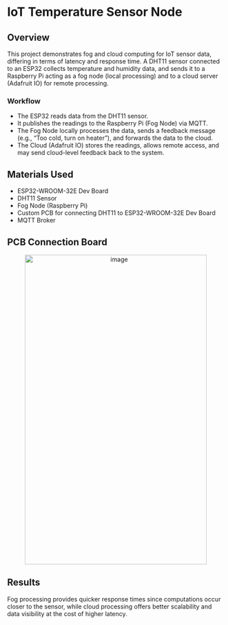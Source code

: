 # IoT Temperature Sensor Node
## Overview
This project demonstrates fog and cloud computing for IoT sensor data, differing in terms of latency and response time.
A DHT11 sensor connected to an ESP32 collects temperature and humidity data, and sends it to a Raspberry Pi acting as a fog node (local processing) and to a cloud server (Adafruit IO) for remote processing.

### Workflow
* The ESP32 reads data from the DHT11 sensor.
* It publishes the readings to the Raspberry Pi (Fog Node) via MQTT.
* The Fog Node locally processes the data, sends a feedback message (e.g., “Too cold, turn on heater”), and forwards the data to the cloud.
* The Cloud (Adafruit IO) stores the readings, allows remote access, and may send cloud-level feedback back to the system.

## Materials Used
* ESP32-WROOM-32E Dev Board
* DHT11 Sensor
* Fog Node (Raspberry Pi)
* Custom PCB for connecting DHT11 to ESP32-WROOM-32E Dev Board
* MQTT Broker

## PCB Connection Board
<p align=center /p><img width="422" height="719" alt="image" src="https://github.com/user-attachments/assets/4ed67f79-c707-4c5d-b568-2bedaba825a1" />



## Results
Fog processing provides quicker response times since computations occur closer to the sensor, while cloud processing offers better scalability and data visibility at the cost of higher latency.

